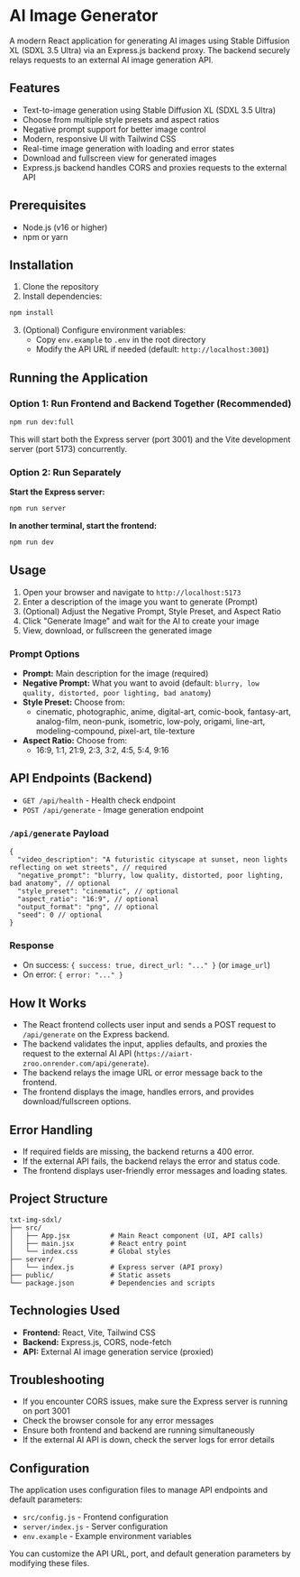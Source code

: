 # AI Image Generator

A modern React application for generating AI images using Stable Diffusion XL (SDXL 3.5 Ultra) via an Express.js backend proxy. The backend securely relays requests to an external AI image generation API.

## Features

- Text-to-image generation using Stable Diffusion XL (SDXL 3.5 Ultra)
- Choose from multiple style presets and aspect ratios
- Negative prompt support for better image control
- Modern, responsive UI with Tailwind CSS
- Real-time image generation with loading and error states
- Download and fullscreen view for generated images
- Express.js backend handles CORS and proxies requests to the external API

## Prerequisites

- Node.js (v16 or higher)
- npm or yarn

## Installation

1. Clone the repository
2. Install dependencies:
```bash
npm install
```

3. (Optional) Configure environment variables:
   - Copy `env.example` to `.env` in the root directory
   - Modify the API URL if needed (default: `http://localhost:3001`)

## Running the Application

### Option 1: Run Frontend and Backend Together (Recommended)
```bash
npm run dev:full
```
This will start both the Express server (port 3001) and the Vite development server (port 5173) concurrently.

### Option 2: Run Separately

**Start the Express server:**
```bash
npm run server
```
**In another terminal, start the frontend:**
```bash
npm run dev
```

## Usage

1. Open your browser and navigate to `http://localhost:5173`
2. Enter a description of the image you want to generate (Prompt)
3. (Optional) Adjust the Negative Prompt, Style Preset, and Aspect Ratio
4. Click "Generate Image" and wait for the AI to create your image
5. View, download, or fullscreen the generated image

### Prompt Options
- **Prompt:** Main description for the image (required)
- **Negative Prompt:** What you want to avoid (default: `blurry, low quality, distorted, poor lighting, bad anatomy`)
- **Style Preset:** Choose from:
  - cinematic, photographic, anime, digital-art, comic-book, fantasy-art, analog-film, neon-punk, isometric, low-poly, origami, line-art, modeling-compound, pixel-art, tile-texture
- **Aspect Ratio:** Choose from:
  - 16:9, 1:1, 21:9, 2:3, 3:2, 4:5, 5:4, 9:16

## API Endpoints (Backend)

- `GET /api/health` - Health check endpoint
- `POST /api/generate` - Image generation endpoint

### `/api/generate` Payload
```
{
  "video_description": "A futuristic cityscape at sunset, neon lights reflecting on wet streets", // required
  "negative_prompt": "blurry, low quality, distorted, poor lighting, bad anatomy", // optional
  "style_preset": "cinematic", // optional
  "aspect_ratio": "16:9", // optional
  "output_format": "png", // optional
  "seed": 0 // optional
}
```

### Response
- On success: `{ success: true, direct_url: "..." }` (or `image_url`)
- On error: `{ error: "..." }`

## How It Works

- The React frontend collects user input and sends a POST request to `/api/generate` on the Express backend.
- The backend validates the input, applies defaults, and proxies the request to the external AI API (`https://aiart-zroo.onrender.com/api/generate`).
- The backend relays the image URL or error message back to the frontend.
- The frontend displays the image, handles errors, and provides download/fullscreen options.

## Error Handling

- If required fields are missing, the backend returns a 400 error.
- If the external API fails, the backend relays the error and status code.
- The frontend displays user-friendly error messages and loading states.

## Project Structure

```
txt-img-sdxl/
├── src/
│   ├── App.jsx          # Main React component (UI, API calls)
│   ├── main.jsx         # React entry point
│   └── index.css        # Global styles
├── server/
│   └── index.js         # Express server (API proxy)
├── public/              # Static assets
└── package.json         # Dependencies and scripts
```

## Technologies Used

- **Frontend:** React, Vite, Tailwind CSS
- **Backend:** Express.js, CORS, node-fetch
- **API:** External AI image generation service (proxied)

## Troubleshooting

- If you encounter CORS issues, make sure the Express server is running on port 3001
- Check the browser console for any error messages
- Ensure both frontend and backend are running simultaneously
- If the external AI API is down, check the server logs for error details

## Configuration

The application uses configuration files to manage API endpoints and default parameters:

- `src/config.js` - Frontend configuration
- `server/index.js` - Server configuration
- `env.example` - Example environment variables

You can customize the API URL, port, and default generation parameters by modifying these files.
